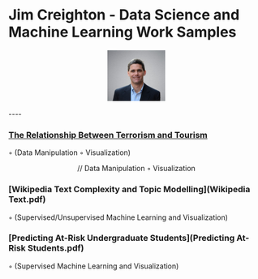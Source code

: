 # Jim Creighton - Data Science and Machine Learning Work Samples

<p align="center">
  <img src="Jim%20Creighton.jpg" height="100px"/>
</p>
----

### [The Relationship Between Terrorism and Tourism](Terrorism_Tourism_Final_Report.pdf)  
◦ (Data Manipulation ◦ Visualization)  
<p align="center">
    // Data Manipulation ◦ Visualization
</p>
  
### [Wikipedia Text Complexity and Topic Modelling](Wikipedia Text.pdf)  
◦ (Supervised/Unsupervised Machine Learning and Visualization)  
  
### [Predicting At-Risk Undergraduate Students](Predicting At-Risk Students.pdf)  
◦ (Supervised Machine Learning and Visualization)  
